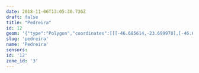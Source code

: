 ```yaml
---
date: 2018-11-06T13:05:30.736Z
draft: false
title: "Pedreira"
id: 12
geom: '{"type":"Polygon","coordinates":[[[-46.685614,-23.699978],[-46.684226,-23.700668],[-46.681228,-23.701708],[-46.678718,-23.702339],[-46.674198,-23.70318],[-46.671545,-23.704284],[-46.669539,-23.70741],[-46.669176,-23.713744],[-46.668437,-23.715627],[-46.666935,-23.71746],[-46.665424,-23.718706],[-46.662392,-23.720261],[-46.658784,-23.72147],[-46.656898,-23.723131],[-46.654864,-23.728075],[-46.653908,-23.729009],[-46.647355,-23.727718],[-46.646895,-23.727462],[-46.646775,-23.727327],[-46.646693,-23.727065],[-46.64629,-23.726826],[-46.645936,-23.726877],[-46.64586,-23.726981],[-46.645759,-23.727005],[-46.644951,-23.726633],[-46.644399,-23.726626],[-46.644289,-23.726424],[-46.644232,-23.726104],[-46.644372,-23.724786],[-46.644223,-23.72378],[-46.644028,-23.723353],[-46.643906,-23.723291],[-46.643692,-23.723316],[-46.643303,-23.722948],[-46.643263,-23.722507],[-46.643083,-23.722484],[-46.642999,-23.72232],[-46.642927,-23.722335],[-46.642921,-23.722476],[-46.642814,-23.722425],[-46.642641,-23.722458],[-46.642156,-23.722312],[-46.641738,-23.722092],[-46.641673,-23.722141],[-46.641971,-23.722422],[-46.642507,-23.722641],[-46.642832,-23.723097],[-46.642826,-23.723411],[-46.643178,-23.723423],[-46.643356,-23.723753],[-46.643486,-23.724199],[-46.643425,-23.72446],[-46.643523,-23.724786],[-46.643431,-23.725249],[-46.643323,-23.725477],[-46.643097,-23.725828],[-46.642934,-23.725946],[-46.642602,-23.726002],[-46.642477,-23.725911],[-46.642092,-23.725858],[-46.641946,-23.725947],[-46.641952,-23.726107],[-46.641856,-23.726197],[-46.641296,-23.726182],[-46.63968,-23.725377],[-46.639592,-23.725185],[-46.639591,-23.724672],[-46.639741,-23.724408],[-46.639901,-23.724282],[-46.639768,-23.723081],[-46.639548,-23.723126],[-46.639429,-23.723619],[-46.639066,-23.724116],[-46.639022,-23.724309],[-46.638681,-23.724696],[-46.638452,-23.724836],[-46.637692,-23.724736],[-46.637154,-23.724501],[-46.636358,-23.724384],[-46.636075,-23.724062],[-46.63631,-23.723677],[-46.636278,-23.723501],[-46.636164,-23.723423],[-46.636127,-23.723265],[-46.636185,-23.72291],[-46.636039,-23.722675],[-46.635464,-23.722658],[-46.635305,-23.722481],[-46.635209,-23.722465],[-46.635026,-23.722194],[-46.635029,-23.721782],[-46.635537,-23.721031],[-46.635569,-23.720831],[-46.635506,-23.720747],[-46.63534,-23.72075],[-46.635072,-23.720912],[-46.634737,-23.721011],[-46.634588,-23.721128],[-46.634134,-23.721203],[-46.633997,-23.721286],[-46.633864,-23.721285],[-46.633667,-23.721174],[-46.63343,-23.720959],[-46.633381,-23.720868],[-46.633418,-23.720737],[-46.633233,-23.720603],[-46.63318,-23.720477],[-46.633049,-23.720429],[-46.633001,-23.720327],[-46.632807,-23.720325],[-46.632717,-23.720186],[-46.632523,-23.720132],[-46.632422,-23.719891],[-46.632251,-23.719895],[-46.632243,-23.719809],[-46.631967,-23.719569],[-46.631903,-23.719456],[-46.631923,-23.719317],[-46.631718,-23.719105],[-46.631823,-23.718851],[-46.631621,-23.718493],[-46.631564,-23.71831],[-46.631595,-23.718117],[-46.631515,-23.718023],[-46.631414,-23.718027],[-46.631284,-23.718179],[-46.631247,-23.7184],[-46.631143,-23.71851],[-46.631114,-23.718716],[-46.631191,-23.718812],[-46.63119,-23.719288],[-46.631074,-23.719545],[-46.631118,-23.719639],[-46.631062,-23.719769],[-46.630931,-23.719797],[-46.63093,-23.720081],[-46.630601,-23.719947],[-46.630434,-23.7198],[-46.629886,-23.719006],[-46.629209,-23.718601],[-46.629197,-23.718519],[-46.629336,-23.718336],[-46.629297,-23.71812],[-46.628651,-23.717561],[-46.628448,-23.717479],[-46.62832,-23.717176],[-46.627838,-23.717096],[-46.627793,-23.716817],[-46.627889,-23.716559],[-46.627578,-23.716366],[-46.627257,-23.716293],[-46.626358,-23.716446],[-46.625487,-23.716481],[-46.625134,-23.716352],[-46.624446,-23.716325],[-46.623783,-23.716214],[-46.623447,-23.716083],[-46.623166,-23.71609],[-46.622514,-23.715828],[-46.622045,-23.715493],[-46.621199,-23.71508],[-46.620984,-23.714691],[-46.620615,-23.714281],[-46.620272,-23.714085],[-46.620024,-23.71386],[-46.619683,-23.713822],[-46.619135,-23.713464],[-46.618754,-23.713076],[-46.618201,-23.712729],[-46.617664,-23.71222],[-46.617586,-23.711745],[-46.617193,-23.711203],[-46.617062,-23.711145],[-46.616768,-23.710812],[-46.616671,-23.710584],[-46.616802,-23.710168],[-46.616661,-23.709925],[-46.616601,-23.709614],[-46.616919,-23.708891],[-46.616317,-23.708813],[-46.616451,-23.708257],[-46.616897,-23.707975],[-46.617279,-23.708421],[-46.618361,-23.707753],[-46.618397,-23.707723],[-46.618289,-23.707641],[-46.618321,-23.707596],[-46.61869,-23.707382],[-46.619178,-23.707355],[-46.621068,-23.707059],[-46.621403,-23.707102],[-46.622165,-23.706492],[-46.622068,-23.706379],[-46.621798,-23.706286],[-46.621801,-23.706186],[-46.622723,-23.705707],[-46.622934,-23.70572],[-46.622929,-23.705776],[-46.62298,-23.705708],[-46.623438,-23.70575],[-46.62347,-23.705847],[-46.623832,-23.705641],[-46.623889,-23.705313],[-46.624464,-23.704816],[-46.624218,-23.704554],[-46.624174,-23.704276],[-46.623912,-23.703713],[-46.623923,-23.703264],[-46.624111,-23.703208],[-46.624204,-23.703106],[-46.624175,-23.702473],[-46.624563,-23.70224],[-46.624926,-23.702106],[-46.625447,-23.702033],[-46.625769,-23.70204],[-46.626288,-23.702285],[-46.626632,-23.702225],[-46.626738,-23.702059],[-46.626886,-23.701451],[-46.62711,-23.701169],[-46.627908,-23.70093],[-46.62818,-23.700694],[-46.628669,-23.700792],[-46.628623,-23.70027],[-46.629091,-23.699743],[-46.62913,-23.69959],[-46.629017,-23.69813],[-46.629178,-23.697761],[-46.62925,-23.697697],[-46.62932,-23.69774],[-46.629367,-23.697625],[-46.630256,-23.697417],[-46.630234,-23.697216],[-46.63036,-23.697006],[-46.630717,-23.696725],[-46.631032,-23.696742],[-46.631323,-23.696541],[-46.631805,-23.696454],[-46.632015,-23.696695],[-46.632079,-23.69668],[-46.632384,-23.696303],[-46.63169,-23.694879],[-46.631582,-23.694769],[-46.631119,-23.694538],[-46.631734,-23.693274],[-46.632003,-23.693376],[-46.632033,-23.69328],[-46.632442,-23.693022],[-46.632067,-23.69251],[-46.632302,-23.692366],[-46.632189,-23.692218],[-46.632434,-23.692069],[-46.632612,-23.692291],[-46.633027,-23.691622],[-46.633409,-23.691654],[-46.633578,-23.691262],[-46.633585,-23.691024],[-46.634796,-23.691059],[-46.635023,-23.690916],[-46.635108,-23.690505],[-46.635971,-23.69094],[-46.636289,-23.69127],[-46.636465,-23.692003],[-46.636447,-23.692574],[-46.637647,-23.692855],[-46.638781,-23.693244],[-46.639269,-23.693471],[-46.639872,-23.693482],[-46.640442,-23.693652],[-46.641744,-23.693692],[-46.642156,-23.693774],[-46.642835,-23.694121],[-46.642929,-23.694238],[-46.643499,-23.694407],[-46.643685,-23.694674],[-46.643899,-23.694656],[-46.643922,-23.693706],[-46.644146,-23.693351],[-46.644208,-23.693065],[-46.644621,-23.692259],[-46.644992,-23.692474],[-46.645485,-23.692573],[-46.646136,-23.691671],[-46.646276,-23.691103],[-46.646361,-23.690974],[-46.648575,-23.690593],[-46.64929,-23.690774],[-46.649483,-23.690757],[-46.650066,-23.688758],[-46.651876,-23.687563],[-46.652232,-23.687185],[-46.652485,-23.686656],[-46.653139,-23.685775],[-46.653159,-23.68539],[-46.653064,-23.685109],[-46.661148,-23.689725],[-46.661673,-23.689529],[-46.662164,-23.68928],[-46.662411,-23.689078],[-46.662814,-23.688922],[-46.662997,-23.688925],[-46.663579,-23.689124],[-46.66447,-23.688937],[-46.664872,-23.688968],[-46.665521,-23.689151],[-46.665839,-23.689176],[-46.666574,-23.688769],[-46.66746,-23.688616],[-46.667822,-23.688606],[-46.668155,-23.688746],[-46.668473,-23.688696],[-46.668824,-23.688735],[-46.669231,-23.688574],[-46.669727,-23.688272],[-46.67014,-23.688133],[-46.670262,-23.68841],[-46.671073,-23.689644],[-46.671574,-23.690231],[-46.672049,-23.690654],[-46.672412,-23.690822],[-46.67292,-23.690942],[-46.673198,-23.691138],[-46.673711,-23.691358],[-46.673836,-23.691503],[-46.673896,-23.691897],[-46.674439,-23.692164],[-46.674589,-23.692396],[-46.675592,-23.693003],[-46.675816,-23.693065],[-46.675974,-23.692957],[-46.676391,-23.692844],[-46.676933,-23.692982],[-46.67733,-23.693201],[-46.677537,-23.693618],[-46.678647,-23.694731],[-46.678722,-23.694879],[-46.679155,-23.695202],[-46.679587,-23.695277],[-46.680045,-23.695486],[-46.680268,-23.695368],[-46.680667,-23.69527],[-46.682098,-23.69517],[-46.682614,-23.69526],[-46.682924,-23.695393],[-46.682981,-23.695482],[-46.682903,-23.695755],[-46.683162,-23.695861],[-46.683362,-23.696224],[-46.682959,-23.696347],[-46.682862,-23.696524],[-46.68301,-23.696582],[-46.683438,-23.697568],[-46.683945,-23.698292],[-46.684011,-23.698565],[-46.684348,-23.69876],[-46.684853,-23.698697],[-46.685176,-23.698915],[-46.685405,-23.699177],[-46.685325,-23.699358],[-46.685614,-23.699978]]]}'
slug: 'pedreira'
name: 'Pedreira'
sensors:
id: '12'
zone_id: '3'
---
```

		